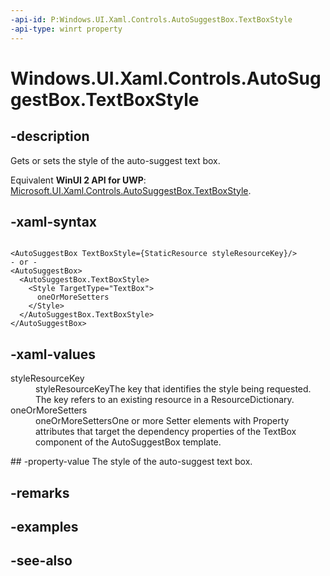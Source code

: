 ```yaml
---
-api-id: P:Windows.UI.Xaml.Controls.AutoSuggestBox.TextBoxStyle
-api-type: winrt property
---
```


<!-- Property syntax
public Windows.UI.Xaml.Style TextBoxStyle { get;  set; }
-->

# Windows.UI.Xaml.Controls.AutoSuggestBox.TextBoxStyle

## -description
Gets or sets the style of the auto-suggest text box.

Equivalent **WinUI 2 API for UWP**: [Microsoft.UI.Xaml.Controls.AutoSuggestBox.TextBoxStyle](/windows/winui/api/microsoft.ui.xaml.controls.autosuggestbox.textboxstyle).

## -xaml-syntax
```xaml

<AutoSuggestBox TextBoxStyle={StaticResource styleResourceKey}/>
- or -
<AutoSuggestBox>
  <AutoSuggestBox.TextBoxStyle>
    <Style TargetType="TextBox">
      oneOrMoreSetters
    </Style>
  </AutoSuggestBox.TextBoxStyle>
</AutoSuggestBox>
```


## -xaml-values
<dl><dt>styleResourceKey</dt><dd>styleResourceKeyThe key that identifies the style being requested. The key refers to an existing resource in a ResourceDictionary.</dd>
<dt>oneOrMoreSetters</dt><dd>oneOrMoreSettersOne or more Setter elements with Property attributes that target the dependency properties of the TextBox component of the AutoSuggestBox template.</dd>
</dl>
## -property-value
The style of the auto-suggest text box.

## -remarks

## -examples

## -see-also
